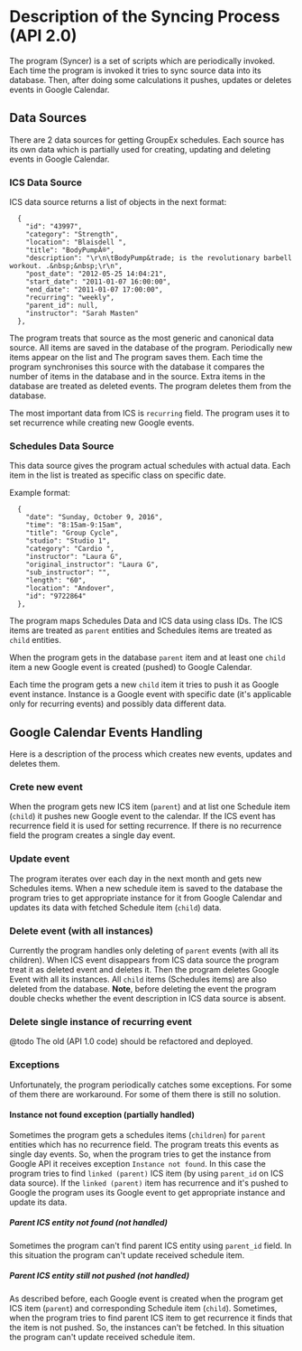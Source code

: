 # Description of the Syncing Process (API 2.0)

The program (Syncer) is a set of scripts which are periodically invoked. Each time the program is invoked
it tries to sync source data into its database. Then, after doing some calculations it pushes, updates or deletes events
in Google Calendar.

## Data Sources

There are 2 data sources for getting GroupEx schedules. Each source has its own data which is partially used for
creating, updating and deleting events in Google Calendar.

### ICS Data Source

ICS data source returns a list of objects in the next format:

```
  {
    "id": "43997",
    "category": "Strength",
    "location": "Blaisdell ",
    "title": "BodyPumpÂ®",
    "description": "\r\n\tBodyPump&trade; is the revolutionary barbell workout. .&nbsp;&nbsp;\r\n",
    "post_date": "2012-05-25 14:04:21",
    "start_date": "2011-01-07 16:00:00",
    "end_date": "2011-01-07 17:00:00",
    "recurring": "weekly",
    "parent_id": null,
    "instructor": "Sarah Masten"
  },
```

The program treats that source as the most generic and canonical data source. All items are saved in the database of
the program. Periodically new items appear on the list and The program saves them. Each time the program synchronises
this source with the database it compares the number of items in the database and in the source. Extra items in the
database are treated as deleted events. The program deletes them from the database.

The most important data from ICS is `recurring` field. The program uses it to set recurrence while creating new Google
events.

### Schedules Data Source

This data source gives the program actual schedules with actual data. Each item in the list is treated as specific
class on specific date.

Example format:

```
  {
    "date": "Sunday, October 9, 2016",
    "time": "8:15am-9:15am",
    "title": "Group Cycle",
    "studio": "Studio 1",
    "category": "Cardio ",
    "instructor": "Laura G",
    "original_instructor": "Laura G",
    "sub_instructor": "",
    "length": "60",
    "location": "Andover",
    "id": "9722864"
  },
```

The program maps Schedules Data and ICS data using class IDs. The ICS items are treated as `parent` entities and
Schedules items are treated as `child` entities.

When the program gets in the database `parent` item and at least one `child` item a new Google event is created (pushed)
to Google Calendar.

Each time the program gets a new `child` item it tries to push it as Google event instance. Instance is a Google event
with specific date (it's applicable only for recurring events) and possibly data different data.

## Google Calendar Events Handling

Here is a description of the process which creates new events, updates and deletes them.

### Crete new event

When the program gets new ICS item (`parent`) and at list one Schedule item (`child`) it pushes new Google event to the
calendar. If the ICS event has recurrence field it is used for setting recurrence. If there is no recurrence field the
program creates a single day event.

### Update event

The program iterates over each day in the next month and gets new Schedules items. When a new schedule item is saved
to the database the program tries to get appropriate instance for it from Google Calendar and updates its data with
fetched Schedule item (`child`) data.

### Delete event (with all instances)

Currently the program handles only deleting of `parent` events (with all its children). When ICS event disappears from
ICS data source the program treat it as deleted event and deletes it. Then the program deletes Google Event with all its
instances. All `child` items (Schedules items) are also deleted from the database. **Note**, before deleting the event
the program double checks whether the event description in ICS data source is absent.

### Delete single instance of recurring event

@todo The old (API 1.0 code) should be refactored and deployed.

### Exceptions

Unfortunately, the program periodically catches some exceptions. For some of them there are workaround. For some of them
there is still no solution.

#### Instance not found exception (partially handled)

Sometimes the program gets a schedules items (`children`) for `parent` entities which has no recurrence field.
The program treats this events as single day events. So, when the program tries to get the instance from Google API it
receives exception `Instance not found`. In this case the program tries to find `linked (parent)` ICS item
(by using `parent_id` on ICS data source). If the `linked (parent)` item has recurrence and it's pushed to Google
the program uses its Google event to get appropriate instance and update its data.

##### Parent ICS entity not found (not handled)

Sometimes the program can't find parent ICS entity using `parent_id` field. In this situation the program can't update
received schedule item.

##### Parent ICS entity still not pushed (not handled)

As described before, each Google event is created when the program get ICS item (`parent`) and corresponding Schedule
item (`child`). Sometimes, when the program tries to find parent ICS item to get recurrence it finds that the item is 
not pushed. So, the instances can't be fetched. In this situation the program can't update received schedule item.
